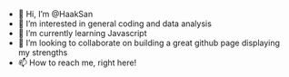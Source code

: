- 👋 Hi, I’m @HaakSan
- 👀 I’m interested in general coding and data analysis
- 🌱 I’m currently learning Javascript 
- 💞️ I’m looking to collaborate on building a great github page displaying my strengths
- 📫 How to reach me, right here!

<!---
HaakSan/HaakSan is a ✨ special ✨ repository because its `README.md` (this file) appears on your GitHub profile.
You can click the Preview link to take a look at your changes.
--->
